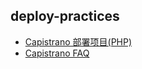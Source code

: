 ## deploy-practices

 - [Capistrano 部署项目(PHP)](https://github.com/emanci/deploy-practices/blob/master/capistrano.md)
 - [Capistrano FAQ](https://github.com/emanci/deploy-practices/blob/master/capistrano-FAQ.md)
